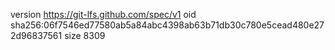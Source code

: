 version https://git-lfs.github.com/spec/v1
oid sha256:06f7546ed77580ab5a84abc4398ab63b71db30c780e5cead480e272d96837561
size 8309
